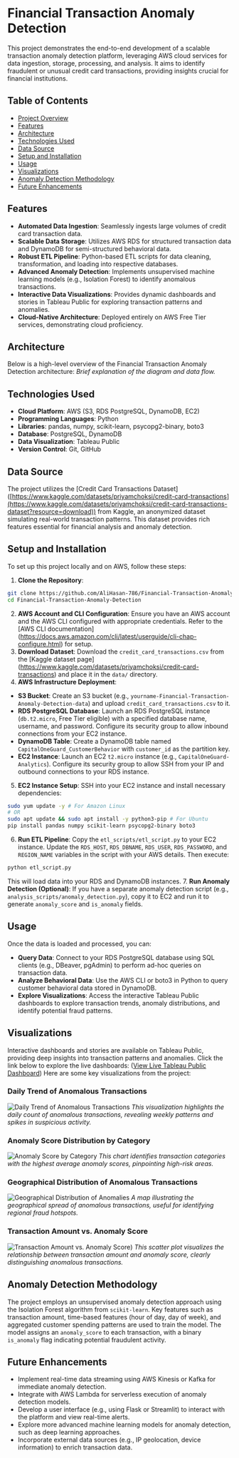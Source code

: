 # Financial Transaction Anomaly Detection
This project demonstrates the end-to-end development of a scalable transaction
anomaly detection platform, leveraging AWS cloud services for data ingestion,
storage, processing, and analysis. It aims to identify fraudulent or unusual
credit card transactions, providing insights crucial for financial institutions.

## Table of Contents
- [Project Overview](#project-overview)
- [Features](#features)
- [Architecture](#architecture)
- [Technologies Used](#technologies-used)
- [Data Source](#data-source)
- [Setup and Installation](#setup-and-installation)
- [Usage](#usage)
- [Visualizations](#visualizations)
- [Anomaly Detection Methodology](#anomaly-detection-methodology)
- [Future Enhancements](#future-enhancements)

## Features
- **Automated Data Ingestion**: Seamlessly ingests large volumes of credit card
transaction data.
- **Scalable Data Storage**: Utilizes AWS RDS for structured transaction data
and DynamoDB for semi-structured behavioral data.
- **Robust ETL Pipeline**: Python-based ETL scripts for data cleaning,
transformation, and loading into respective databases.
- **Advanced Anomaly Detection**: Implements unsupervised machine learning
models (e.g., Isolation Forest) to identify anomalous transactions.
- **Interactive Data Visualizations**: Provides dynamic dashboards and stories
in Tableau Public for exploring transaction patterns and anomalies.
- **Cloud-Native Architecture**: Deployed entirely on AWS Free Tier services,
demonstrating cloud proficiency.

## Architecture
Below is a high-level overview of the Financial Transaction Anomaly Detection architecture:
*Brief explanation of the diagram and data flow.*

## Technologies Used
- **Cloud Platform**: AWS (S3, RDS PostgreSQL, DynamoDB, EC2)
- **Programming Languages**: Python
- **Libraries**: pandas, numpy, scikit-learn, psycopg2-binary, boto3
- **Database**: PostgreSQL, DynamoDB
- **Data Visualization**: Tableau Public
- **Version Control**: Git, GitHub

## Data Source
The project utilizes the [Credit Card Transactions Dataset]
([https://www.kaggle.com/datasets/priyamchoksi/credit-card-transactions](https://www.kaggle.com/datasets/priyamchoksi/credit-card-transactions-dataset?resource=download)) from
Kaggle, an anonymized dataset simulating real-world transaction patterns. This
dataset provides rich features essential for financial analysis and anomaly
detection.

## Setup and Installation
To set up this project locally and on AWS, follow these steps:
1. **Clone the Repository**:
```bash
git clone https://github.com/AliHasan-786/Financial-Transaction-Anomaly-Detection.git
cd Financial-Transaction-Anomaly-Detection
```
2. **AWS Account and CLI Configuration**:
Ensure you have an AWS account and the AWS CLI configured with appropriate
credentials. Refer to the [AWS CLI documentation]
(https://docs.aws.amazon.com/cli/latest/userguide/cli-chap-configure.html) for
setup.
3. **Download Dataset**:
Download the `credit_card_transactions.csv` from the [Kaggle dataset page]
(https://www.kaggle.com/datasets/priyamchoksi/credit-card-transactions) and
place it in the `data/` directory.
4. **AWS Infrastructure Deployment**:
* **S3 Bucket**: Create an S3 bucket (e.g., `yourname-Financial-Transaction-Anomaly-Detection-data`) and upload `credit_card_transactions.csv` to it.
* **RDS PostgreSQL Database**: Launch an RDS PostgreSQL instance
(`db.t2.micro`, Free Tier eligible) with a specified database name, username,
and password. Configure its security group to allow inbound connections from
your EC2 instance.
* **DynamoDB Table**: Create a DynamoDB table named
`CapitalOneGuard_CustomerBehavior` with `customer_id` as the partition key.
* **EC2 Instance**: Launch an EC2 `t2.micro` instance (e.g.,
`CapitalOneGuard-Analytics`). Configure its security group to allow SSH from
your IP and outbound connections to your RDS instance.
5. **EC2 Instance Setup**:
SSH into your EC2 instance and install necessary dependencies:
```bash
sudo yum update -y # For Amazon Linux
# OR
sudo apt update && sudo apt install -y python3-pip # For Ubuntu
pip install pandas numpy scikit-learn psycopg2-binary boto3
```
6. **Run ETL Pipeline**:
Copy the `etl_scripts/etl_script.py` to your EC2 instance. Update the
`RDS_HOST`, `RDS_DBNAME`, `RDS_USER`, `RDS_PASSWORD`, and `REGION_NAME`
variables in the script with your AWS details. Then execute:
```bash
python etl_script.py
```
This will load data into your RDS and DynamoDB instances.
7. **Run Anomaly Detection (Optional)**:
If you have a separate anomaly detection script (e.g.,
`analysis_scripts/anomaly_detection.py`), copy it to EC2 and run it to generate
`anomaly_score` and `is_anomaly` fields.

## Usage
Once the data is loaded and processed, you can:
- **Query Data**: Connect to your RDS PostgreSQL database using SQL clients
(e.g., DBeaver, pgAdmin) to perform ad-hoc queries on transaction data.
- **Analyze Behavioral Data**: Use the AWS CLI or boto3 in Python to query
customer behavioral data stored in DynamoDB.
- **Explore Visualizations**: Access the interactive Tableau Public dashboards
to explore transaction trends, anomaly distributions, and identify potential
fraud patterns.

## Visualizations
Interactive dashboards and stories are available on Tableau Public, providing
deep insights into transaction patterns and anomalies. Click the link below to
explore the live dashboards:
([View Live Tableau Public Dashboard](https://public.tableau.com/views/FinancialTransactionAnomalyDetection/Dashboard1?:language=en-GB&:sid=&:redirect=auth&:display_count=n&:origin=viz_share_link))
Here are some key visualizations from the project:
### Daily Trend of Anomalous Transactions
![Daily Trend of Anomalous Transactions](https://github.com/AliHasan-786/Financial-Transaction-Anomaly-Detection/blob/main/daily_trend_of_anomalous_transactions.png)
*This visualization highlights the daily count of anomalous transactions,
revealing weekly patterns and spikes in suspicious activity.*
### Anomaly Score Distribution by Category
![Anomaly Score by Category](https://github.com/AliHasan-786/Financial-Transaction-Anomaly-Detection/blob/main/anomaly_score_by_category.png)
*This chart identifies transaction categories with the highest average anomaly
scores, pinpointing high-risk areas.*
### Geographical Distribution of Anomalous Transactions
![Geographical Distribution of Anomalies](https://github.com/AliHasan-786/Financial-Transaction-Anomaly-Detection/blob/main/geographical_distribution_of_transaction_by_anomaly_status.png)
*A map illustrating the geographical spread of anomalous transactions, useful
for identifying regional fraud hotspots.*
### Transaction Amount vs. Anomaly Score
![Transaction Amount vs. Anomaly Score](https://github.com/AliHasan-786/Financial-Transaction-Anomaly-Detection/blob/main/transaction_amount_vs_anomaly_score.png))
*This scatter plot visualizes the relationship between transaction amount and
anomaly score, clearly distinguishing anomalous transactions.*

## Anomaly Detection Methodology
The project employs an unsupervised anomaly detection approach using the
Isolation Forest algorithm from `scikit-learn`. Key features such as
transaction amount, time-based features (hour of day, day of week), and
aggregated customer spending patterns are used to train the model. The model
assigns an `anomaly_score` to each transaction, with a binary `is_anomaly` flag
indicating potential fraudulent activity.

## Future Enhancements
- Implement real-time data streaming using AWS Kinesis or Kafka for immediate
anomaly detection.
- Integrate with AWS Lambda for serverless execution of anomaly detection
models.
- Develop a user interface (e.g., using Flask or Streamlit) to interact with
the platform and view real-time alerts.
- Explore more advanced machine learning models for anomaly detection, such as
deep learning approaches.
- Incorporate external data sources (e.g., IP geolocation, device information)
to enrich transaction data.
